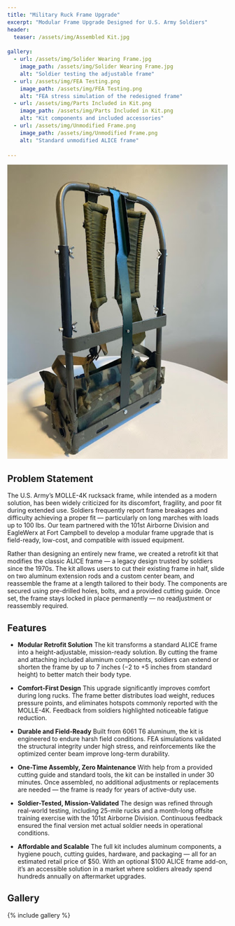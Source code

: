 ```yaml
---
title: "Military Ruck Frame Upgrade"
excerpt: "Modular Frame Upgrade Designed for U.S. Army Soldiers"
header:
  teaser: /assets/img/Assembled Kit.jpg

gallery:
  - url: /assets/img/Solider Wearing Frame.jpg
    image_path: /assets/img/Solider Wearing Frame.jpg
    alt: "Soldier testing the adjustable frame"
  - url: /assets/img/FEA Testing.png
    image_path: /assets/img/FEA Testing.png
    alt: "FEA stress simulation of the redesigned frame"
  - url: /assets/img/Parts Included in Kit.png
    image_path: /assets/img/Parts Included in Kit.png
    alt: "Kit components and included accessories"
  - url: /assets/img/Unmodified Frame.png
    image_path: /assets/img/Unmodified Frame.png
    alt: "Standard unmodified ALICE frame"

---
```


<img src="/assets/img/Assembled Kit.jpg" alt="Assembled Adjustable Frame Kit" style="width:900px;"/>

## Problem Statement
The U.S. Army’s MOLLE-4K rucksack frame, while intended as a modern solution, has been widely criticized for its discomfort, fragility, and poor fit during extended use. Soldiers frequently report frame breakages and difficulty achieving a proper fit — particularly on long marches with loads up to 100 lbs. Our team partnered with the 101st Airborne Division and EagleWerx at Fort Campbell to develop a modular frame upgrade that is field-ready, low-cost, and compatible with issued equipment.

Rather than designing an entirely new frame, we created a retrofit kit that modifies the classic ALICE frame — a legacy design trusted by soldiers since the 1970s. The kit allows users to cut their existing frame in half, slide on two aluminum extension rods and a custom center beam, and reassemble the frame at a length tailored to their body. The components are secured using pre-drilled holes, bolts, and a provided cutting guide. Once set, the frame stays locked in place permanently — no readjustment or reassembly required.

## Features

* **Modular Retrofit Solution**  The kit transforms a standard ALICE frame into a height-adjustable, mission-ready solution. By cutting the frame and attaching included aluminum components, soldiers can extend or shorten the frame by up to 7 inches (−2 to +5 inches from standard height) to better match their body type.

* **Comfort-First Design**  This upgrade significantly improves comfort during long rucks. The frame better distributes load weight, reduces pressure points, and eliminates hotspots commonly reported with the MOLLE-4K. Feedback from soldiers highlighted noticeable fatigue reduction.

* **Durable and Field-Ready**  Built from 6061 T6 aluminum, the kit is engineered to endure harsh field conditions. FEA simulations validated the structural integrity under high stress, and reinforcements like the optimized center beam improve long-term durability.

* **One-Time Assembly, Zero Maintenance**  With help from a provided cutting guide and standard tools, the kit can be installed in under 30 minutes. Once assembled, no additional adjustments or replacements are needed — the frame is ready for years of active-duty use.

* **Soldier-Tested, Mission-Validated**   The design was refined through real-world testing, including 25-mile rucks and a month-long offsite training exercise with the 101st Airborne Division. Continuous feedback ensured the final version met actual soldier needs in operational conditions.

* **Affordable and Scalable**  The full kit includes aluminum components, a hygiene pouch, cutting guides, hardware, and packaging — all for an estimated retail price of $50. With an optional $100 ALICE frame add-on, it’s an accessible solution in a market where soldiers already spend hundreds annually on aftermarket upgrades.

## Gallery

{% include gallery %}
